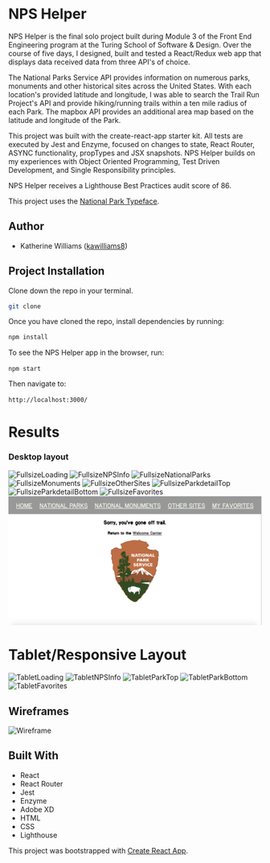 # NPS Helper

NPS Helper is the final solo project built during Module 3 of the Front End Engineering program at the Turing School of Software & Design. Over the course of five days, I designed, built and tested a React/Redux web app that displays data received data from three API's of choice.

The National Parks Service API provides information on numerous parks, monuments and other historical sites across the United States. With each location's provided latitude and longitude, I was able to search the Trail Run Project's API and provide hiking/running trails within a ten mile radius of each Park. The mapbox API provides an additional area map based on the latitude and longitude of the Park.

This project was built with the create-react-app starter kit. All tests are executed by Jest and Enzyme, focused on changes to state, React Router, ASYNC functionality, propTypes and JSX snapshots. NPS Helper builds on my experiences with Object Oriented Programming, Test Driven Development, and Single Responsibility principles.

NPS Helper receives a Lighthouse Best Practices audit score of 86.

This project uses the [National Park Typeface](https://nationalparktypeface.com/).

## Author
* Katherine Williams ([kawilliams8](https://github.com/kawilliams8))

## Project Installation
Clone down the repo in your terminal.

```bash
git clone
```

Once you have cloned the repo, install dependencies by running:

```bash
npm install
```

To see the NPS Helper app in the browser, run:

`npm start` 

Then navigate to: 

`http://localhost:3000/`

# Results

### Desktop layout

![FullsizeLoading](https://github.com/kawilliams8/NPSHelper/blob/master/src/assets/README_images/fullLoading.png)
![FullsizeNPSInfo](https://github.com/kawilliams8/NPSHelper/blob/master/src/assets/README_images/fullNPSinfo.png)
![FullsizeNationalParks](https://github.com/kawilliams8/NPSHelper/blob/master/src/assets/README_images/fullNatParks.png)
![FullsizeMonuments](https://github.com/kawilliams8/NPSHelper/blob/master/src/assets/README_images/fullMonuments.png)
![FullsizeOtherSites](https://github.com/kawilliams8/NPSHelper/blob/master/src/assets/README_images/fullOtherSites.png)
![FullsizeParkdetailTop](https://github.com/kawilliams8/NPSHelper/blob/master/src/assets/README_images/fullParktop.png)
![FullsizeParkdetailBottom](https://github.com/kawilliams8/NPSHelper/blob/master/src/assets/README_images/fullParkbottom.png)
![FullsizeFavorites](https://github.com/kawilliams8/NPSHelper/blob/master/src/assets/README_images/fullFavorites.png)
![Fullsize404/NoMatch](https://github.com/kawilliams8/NPSHelper/blob/master/src/assets/README_images/404.png)

# Tablet/Responsive Layout

![TabletLoading](https://github.com/kawilliams8/NPSHelper/blob/master/src/assets/README_images/mobileLoading.png)
![TabletNPSInfo](https://github.com/kawilliams8/NPSHelper/blob/master/src/assets/README_images/mobileNPSinfo.png)
![TabletParkTop](https://github.com/kawilliams8/NPSHelper/blob/master/src/assets/README_images/mobileParktop.png)
![TabletParkBottom](https://github.com/kawilliams8/NPSHelper/blob/master/src/assets/README_images/mobileParkbottom.png)
![TabletFavorites](https://github.com/kawilliams8/NPSHelper/blob/master/src/assets/README_images/mobileFavorites.png)

## Wireframes

![Wireframe](https://github.com/kawilliams8/NPSHelper/blob/master/src/assets/images/Wireframe.png)


## Built With
- React
- React Router
- Jest
- Enzyme
- Adobe XD
- HTML
- CSS
- Lighthouse

This project was bootstrapped with [Create React App](https://github.com/facebook/create-react-app).
